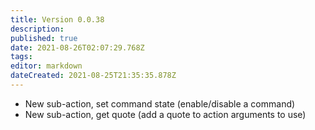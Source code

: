 ```yaml
---
title: Version 0.0.38
description: 
published: true
date: 2021-08-26T02:07:29.768Z
tags: 
editor: markdown
dateCreated: 2021-08-25T21:35:35.878Z
---
```


* New sub-action, set command state (enable/disable a command)
* New sub-action, get quote (add a quote to action arguments to use)